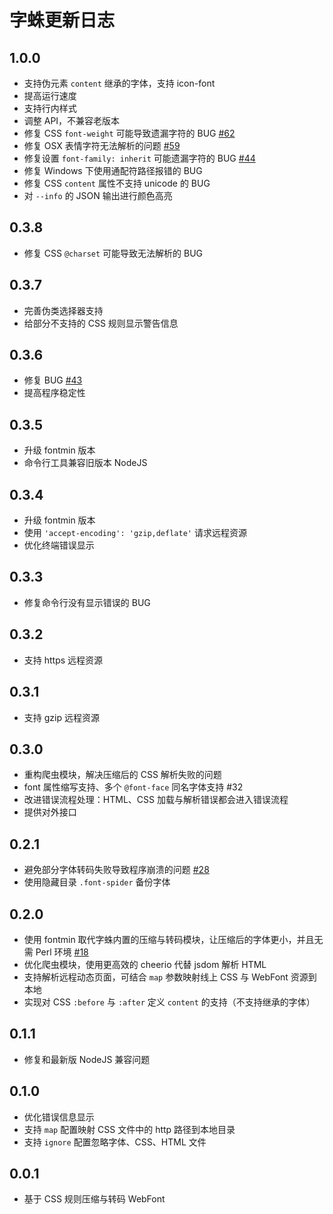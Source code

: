 # 字蛛更新日志

## 1.0.0

* 支持伪元素 `content` 继承的字体，支持 icon-font
* 提高运行速度
* 支持行内样式
* 调整 API，不兼容老版本
* 修复 CSS `font-weight` 可能导致遗漏字符的 BUG [#62](https://github.com/aui/font-spider/issues/62)
* 修复 OSX 表情字符无法解析的问题 [#59](https://github.com/aui/font-spider/issues/59)
* 修复设置 `font-family: inherit` 可能遗漏字符的 BUG [#44](https://github.com/aui/font-spider/issues/44)
* 修复 Windows 下使用通配符路径报错的 BUG
* 修复 CSS `content` 属性不支持 unicode 的 BUG
* 对 `--info` 的 JSON 输出进行颜色高亮

## 0.3.8

* 修复 CSS `@charset` 可能导致无法解析的 BUG

## 0.3.7

* 完善伪类选择器支持
* 给部分不支持的 CSS 规则显示警告信息

## 0.3.6

* 修复 BUG [#43](https://github.com/aui/font-spider/issues/43)
* 提高程序稳定性

## 0.3.5

* 升级 fontmin 版本
* 命令行工具兼容旧版本 NodeJS

## 0.3.4

* 升级 fontmin 版本
* 使用 `'accept-encoding': 'gzip,deflate'` 请求远程资源
* 优化终端错误显示

## 0.3.3

* 修复命令行没有显示错误的 BUG

## 0.3.2

* 支持 https 远程资源

## 0.3.1

* 支持 gzip 远程资源

## 0.3.0

* 重构爬虫模块，解决压缩后的 CSS 解析失败的问题
* font 属性缩写支持、多个 `@font-face` 同名字体支持 #32
* 改进错误流程处理：HTML、CSS 加载与解析错误都会进入错误流程
* 提供对外接口

## 0.2.1

* 避免部分字体转码失败导致程序崩溃的问题 [#28](https://github.com/aui/font-spider/issues/28)
* 使用隐藏目录 `.font-spider` 备份字体

## 0.2.0

* 使用 fontmin 取代字蛛内置的压缩与转码模块，让压缩后的字体更小，并且无需 Perl 环境 [#18](https://github.com/aui/font-spider/issues/18)
* 优化爬虫模块，使用更高效的 cheerio 代替 jsdom 解析 HTML
* 支持解析远程动态页面，可结合 `map` 参数映射线上 CSS 与 WebFont 资源到本地
* 实现对 CSS `:before` 与 `:after` 定义 `content` 的支持（不支持继承的字体）

## 0.1.1

* 修复和最新版 NodeJS 兼容问题

## 0.1.0

* 优化错误信息显示
* 支持 `map` 配置映射 CSS 文件中的 http 路径到本地目录
* 支持 `ignore` 配置忽略字体、CSS、HTML 文件
  
## 0.0.1

* 基于 CSS 规则压缩与转码 WebFont